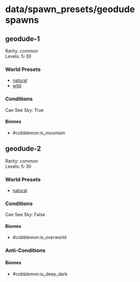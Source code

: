 # data/spawn_presets/geodude spawns  
  
## geodude-1  
Rarity: common  
Levels: 5-30  
  
### World Presets  
* [natural](/data/world_presets/natural.md)  
* [wild](/data/world_presets/wild.md)  
  
### Conditions  
Can See Sky: True  
  
#### Biomes  
  * #cobblemon:is_mountain
  
  
## geodude-2  
Rarity: common  
Levels: 5-30  
  
### World Presets  
* [natural](/data/world_presets/natural.md)  
  
### Conditions  
Can See Sky: False  
  
#### Biomes  
  * #cobblemon:is_overworld
  
  
### Anti-Conditions  
  
#### Biomes  
  * #cobblemon:is_deep_dark
  
